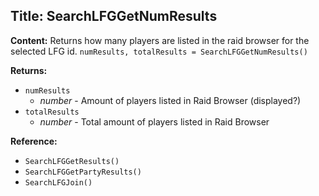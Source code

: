 ## Title: SearchLFGGetNumResults

**Content:**
Returns how many players are listed in the raid browser for the selected LFG id.
`numResults, totalResults = SearchLFGGetNumResults()`

**Returns:**
- `numResults`
  - *number* - Amount of players listed in Raid Browser (displayed?)
- `totalResults`
  - *number* - Total amount of players listed in Raid Browser

**Reference:**
- `SearchLFGGetResults()`
- `SearchLFGGetPartyResults()`
- `SearchLFGJoin()`